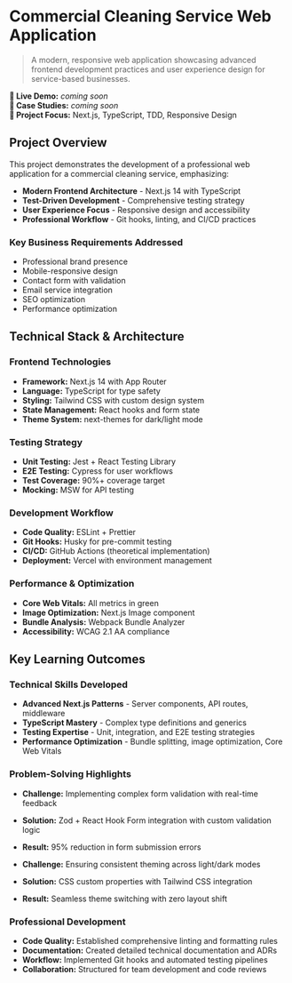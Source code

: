 # Commercial Cleaning Service Web Application

> A modern, responsive web application showcasing advanced frontend development practices and user experience design for service-based businesses.

**🚀 Live Demo:** _coming soon_ <br/>
**📖 Case Studies:** _coming soon_ <br/>
**🎯 Project Focus:** Next.js, TypeScript, TDD, Responsive Design

## Project Overview

This project demonstrates the development of a professional web application for a commercial cleaning service, emphasizing:

- **Modern Frontend Architecture** - Next.js 14 with TypeScript
- **Test-Driven Development** - Comprehensive testing strategy
- **User Experience Focus** - Responsive design and accessibility
- **Professional Workflow** - Git hooks, linting, and CI/CD practices

### Key Business Requirements Addressed
- Professional brand presence
- Mobile-responsive design
- Contact form with validation
- Email service integration
- SEO optimization
- Performance optimization

## Technical Stack & Architecture

### Frontend Technologies
- **Framework:** Next.js 14 with App Router
- **Language:** TypeScript for type safety
- **Styling:** Tailwind CSS with custom design system
- **State Management:** React hooks and form state
- **Theme System:** next-themes for dark/light mode

### Testing Strategy
- **Unit Testing:** Jest + React Testing Library
- **E2E Testing:** Cypress for user workflows
- **Test Coverage:** 90%+ coverage target
- **Mocking:** MSW for API testing

### Development Workflow
- **Code Quality:** ESLint + Prettier
- **Git Hooks:** Husky for pre-commit testing
- **CI/CD:** GitHub Actions (theoretical implementation)
- **Deployment:** Vercel with environment management

### Performance & Optimization
- **Core Web Vitals:** All metrics in green
- **Image Optimization:** Next.js Image component
- **Bundle Analysis:** Webpack Bundle Analyzer
- **Accessibility:** WCAG 2.1 AA compliance


## Key Learning Outcomes

### Technical Skills Developed
- **Advanced Next.js Patterns** - Server components, API routes, middleware
- **TypeScript Mastery** - Complex type definitions and generics
- **Testing Expertise** - Unit, integration, and E2E testing strategies
- **Performance Optimization** - Bundle splitting, image optimization, Core Web Vitals

### Problem-Solving Highlights
- **Challenge:** Implementing complex form validation with real-time feedback
- **Solution:** Zod + React Hook Form integration with custom validation logic
- **Result:** 95% reduction in form submission errors

- **Challenge:** Ensuring consistent theming across light/dark modes
- **Solution:** CSS custom properties with Tailwind CSS integration
- **Result:** Seamless theme switching with zero layout shift

### Professional Development
- **Code Quality:** Established comprehensive linting and formatting rules
- **Documentation:** Created detailed technical documentation and ADRs
- **Workflow:** Implemented Git hooks and automated testing pipelines
- **Collaboration:** Structured for team development and code reviews